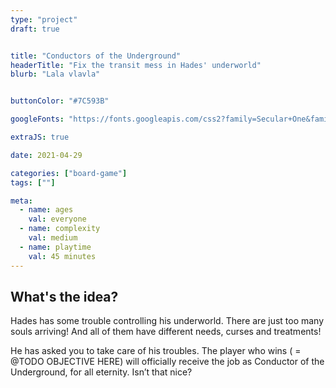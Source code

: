 ```yaml
---
type: "project"
draft: true 


title: "Conductors of the Underground"
headerTitle: "Fix the transit mess in Hades' underworld"
blurb: "Lala vlavla"


buttonColor: "#7C593B"

googleFonts: "https://fonts.googleapis.com/css2?family=Secular+One&family=Manrope:wght@300;500;800&display=swap"

extraJS: true

date: 2021-04-29

categories: ["board-game"]
tags: [""]

meta: 
  - name: ages
    val: everyone
  - name: complexity
    val: medium
  - name: playtime
    val: 45 minutes
---
```


## What's the idea?
  
Hades has some trouble controlling his underworld. There are just too many souls arriving! And all of them have different needs, curses and treatments!

He has asked you to take care of his troubles. The player who wins ( = @TODO OBJECTIVE HERE) will officially receive the job as Conductor of the Underground, for all eternity. Isn’t that nice?